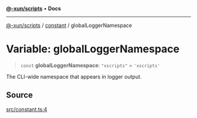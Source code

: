 [**@-xun/scripts**](../../README.md) • **Docs**

***

[@-xun/scripts](../../README.md) / [constant](../README.md) / globalLoggerNamespace

# Variable: globalLoggerNamespace

> `const` **globalLoggerNamespace**: `"xscripts"` = `'xscripts'`

The CLI-wide namespace that appears in logger output.

## Source

[src/constant.ts:4](https://github.com/Xunnamius/xscripts/blob/f52038b9aa1e95c5b046334684163687ebd170b8/src/constant.ts#L4)

